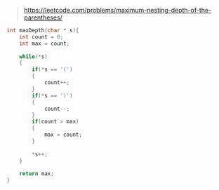 > https://leetcode.com/problems/maximum-nesting-depth-of-the-parentheses/

``` c
int maxDepth(char * s){
    int count = 0;
    int max = count;
    
    while(*s)
    {
        if(*s == '(')
        {
            count++;
        }
        if(*s == ')')
        {
            count--;
        }
        if(count > max)
        {
            max = count;
        }
        
        *s++;
    }
    
    return max;
}
```